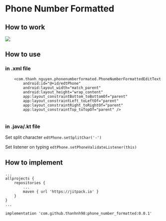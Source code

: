 # Phone Number Formatted

## How to work

![](https://lh3.googleusercontent.com/J5bwkt6FyNG7FJwaDpqCIW89g1tElRclfDbj52r1sjLMgzA6Krr3DYpygX5TynPgp77t_NtkdNwISOvrWg_gf6gN80K50np6k-LRGkGsvZ5FduzlzoBxAut2NTirzMp-UGCQYnW4uGEidT_Wt2U65_pci8mACEAz_XaF4tottNkfhiZlGpNORYc1AvFBaZqVw9QHH2E8SCb-8nJw4LeBpzhfPlpYylUgvH-PGm8nvjRAbdV724CCRIvmZ2IF5_JHfCzM1zkfRuDWvacbsPd2IitJthK5ohLRwsjCXdjF2dFjsD3rPnGR_5-IUDrC8C3UUgrz1QeE8DD3wyTzUPtAfVpkQ7KJfN6upIxK6DBTAzOv_ZpGoYU-wppxvPSLSE055vY_dFwFiynpaidrCEWIDJT1yqIBVOK3-1ETvgfdzxueFQaNRbBTqRnrVv4QWNzBYWnlyYwLbUk6PEf7XjfZxM9HgK-tAZ3Rc0r1kEl1EQwyaRKGmml4waAbWOcBr6tsXMZQXEEJfI-3WKxASxzkj3LuRjmpGt9A5nTyS7caQ0qPdZILKiZRzIAWLM6qUNR5Nqjd74cXcPie1lt3mc0UMFcrPECcE7t2C5gd6jLLiPK9pnG7JocpFMK_vK7HE7Tmmwcm0N2d4pAA_3W7xH9J84-JPaaGWOWPsiVGh8zCNwhKoCl9JIyA8JDNx6ZH=w320-h661-no?authuser=0)

## How to use

### in .xml file

```
    <com.thanh_nguyen.phonenumberformated.PhoneNumberFormattedEditText
        android:id="@+id/edtPhone"
        android:layout_width="match_parent"
        android:layout_height="wrap_content"
        app:layout_constraintBottom_toBottomOf="parent"
        app:layout_constraintLeft_toLeftOf="parent"
        app:layout_constraintRight_toRightOf="parent"
        app:layout_constraintTop_toTopOf="parent" />


```

### in .java/.kt file

Set split character 
`edtPhone.setSplitChar('-')`

Set listener on typing
`edtPhone.setPhoneValidateListener(this)`

## How to implement

```
...
allprojects {
    repositories {
        ...
        maven { url 'https://jitpack.io' }
    }
}
...
```

`implementation 'com.github.thanhnh98:phone_number_formatted:0.0.1'`


